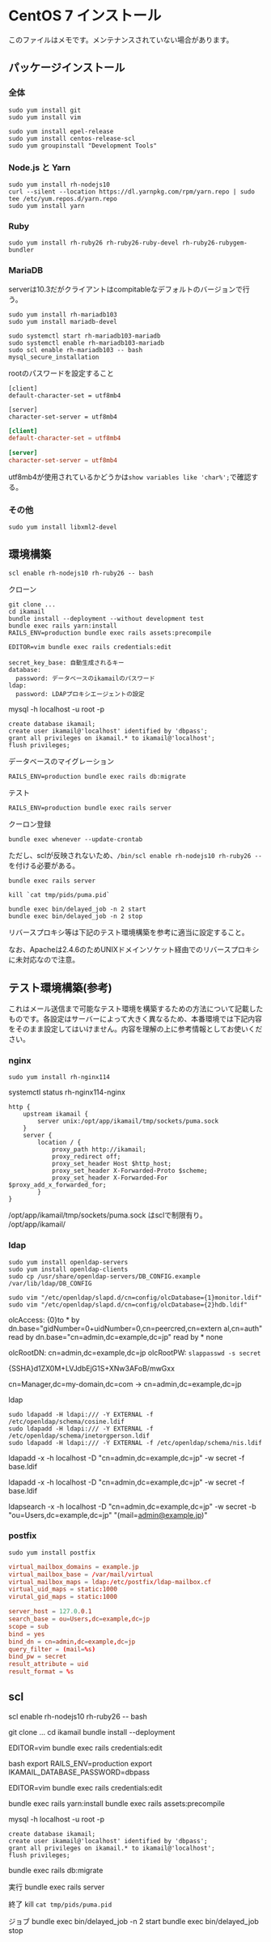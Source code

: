# CentOS 7 インストール

このファイルはメモです。メンテナンスされていない場合があります。

## パッケージインストール

### 全体

```
sudo yum install git
sudo yum install vim
```

```
sudo yum install epel-release
sudo yum install centos-release-scl
sudo yum groupinstall "Development Tools"
```

### Node.js と Yarn

```
sudo yum install rh-nodejs10
curl --silent --location https://dl.yarnpkg.com/rpm/yarn.repo | sudo tee /etc/yum.repos.d/yarn.repo
sudo yum install yarn
```

### Ruby

```
sudo yum install rh-ruby26 rh-ruby26-ruby-devel rh-ruby26-rubygem-bundler
```

### MariaDB

serverは10.3だがクライアントはcompitableなデフォルトのバージョンで行う。

```
sudo yum install rh-mariadb103
sudo yum install mariadb-devel
```

```
sudo systemctl start rh-mariadb103-mariadb
sudo systemctl enable rh-mariadb103-mariadb
sudo scl enable rh-mariadb103 -- bash
mysql_secure_installation
```

rootのパスワードを設定すること


```/etc/opt/rh/rh-mariadb103/my.cnf.d/
[client]
default-character-set = utf8mb4

[server]
character-set-server = utf8mb4
```

```/etc/my.cnf.d/defult.cnf
[client]
default-character-set = utf8mb4

[server]
character-set-server = utf8mb4
```

utf8mb4が使用されているかどうかは`show variables like 'char%';`で確認する。

### その他

```
sudo yum install libxml2-devel
```

## 環境構築

```
scl enable rh-nodejs10 rh-ruby26 -- bash
```

クローン

```
git clone ...
cd ikamail
bundle install --deployment --without development test
bundle exec rails yarn:install
RAILS_ENV=production bundle exec rails assets:precompile
```

```
EDITOR=vim bundle exec rails credentials:edit
```

```credentials
secret_key_base: 自動生成されるキー
database:
  password: データベースのikamailのパスワード
ldap:
  password: LDAPプロキシエージェントの設定
```

mysql -h localhost -u root -p
```
create database ikamail;
create user ikamail@'localhost' identified by 'dbpass';
grant all privileges on ikamail.* to ikamail@'localhost';
flush privileges;
```

データベースのマイグレーション

```
RAILS_ENV=production bundle exec rails db:migrate
```

テスト
```
RAILS_ENV=production bundle exec rails server
```

クーロン登録
```
bundle exec whenever --update-crontab
```

ただし、sclが反映されないため、`/bin/scl enable rh-nodejs10 rh-ruby26 -- `を付ける必要がある。

```実行
bundle exec rails server
```

```終了
kill `cat tmp/pids/puma.pid`
```

```ジョブ
bundle exec bin/delayed_job -n 2 start
bundle exec bin/delayed_job -n 2 stop
```

リバースプロキシ等は下記のテスト環境構築を参考に適当に設定すること。

なお、Apacheは2.4.6のためUNIXドメインソケット経由でのリバースプロキシに未対応なので注意。

## テスト環境構築(参考)

これはメール送信まで可能なテスト環境を構築するための方法について記載したものです。各設定はサーバーによって大きく異なるため、本番環境では下記内容をそのまま設定してはいけません。内容を理解の上に参考情報としてお使いください。

### nginx

```
sudo yum install rh-nginx114
```
systemctl status rh-nginx114-nginx

```
http {
    upstream ikamail {
        server unix:/opt/app/ikamail/tmp/sockets/puma.sock
    }
    server {
        location / {
            proxy_path http://ikamail;
            proxy_redirect off;
            proxy_set_header Host $http_host;
            proxy_set_header X-Forwarded-Proto $scheme;
            proxy_set_header X-Forwarded-For $proxy_add_x_forwarded_for;
        }
}
```

/opt/app/ikamail/tmp/sockets/puma.sock
はsclで制限有り。
/opt/app/ikamail/

### ldap

```
sudo yum install openldap-servers
sudo yum install openldap-clients
sudo cp /usr/share/openldap-servers/DB_CONFIG.example /var/lib/ldap/DB_CONFIG
```

```
sudo vim "/etc/openldap/slapd.d/cn=config/olcDatabase={1}monitor.ldif"
sudo vim "/etc/openldap/slapd.d/cn=config/olcDatabase={2}hdb.ldif"
```

olcAccess: {0}to * by dn.base="gidNumber=0+uidNumber=0,cn=peercred,cn=extern
 al,cn=auth" read by dn.base="cn=admin,dc=example,dc=jp" read by * none

olcRootDN: cn=admin,dc=example,dc=jp
olcRootPW: `slappasswd -s secret`


{SSHA}d1ZX0M+LVJdbEjG1S+XNw3AFoB/mwGxx

cn=Manager,dc=my-domain,dc=com -> cn=admin,dc=example,dc=jp

ldap

```
sudo ldapadd -H ldapi:/// -Y EXTERNAL -f /etc/openldap/schema/cosine.ldif
sudo ldapadd -H ldapi:/// -Y EXTERNAL -f /etc/openldap/schema/inetorgperson.ldif
sudo ldapadd -H ldapi:/// -Y EXTERNAL -f /etc/openldap/schema/nis.ldif
```


ldapadd -x -h localhost -D "cn=admin,dc=example,dc=jp" -w secret -f base.ldif

ldapadd -x -h localhost -D "cn=admin,dc=example,dc=jp" -w secret -f base.ldif

 ldapsearch -x -h localhost -D "cn=admin,dc=example,dc=jp" -w secret -b "ou=Users,dc=example,dc=jp" "(mail=admin@example.jp)"

### postfix

```
sudo yum install postfix
```

```main.cf
virtual_mailbox_domains = example.jp
virtual_mailbox_base = /var/mail/virtual
virtual_mailbox_maps = ldap:/etc/postfix/ldap-mailbox.cf
virtual_uid_maps = static:1000
virutal_gid_maps = static:1000
```


```ldap-mailbox.cf
server_host = 127.0.0.1
search_base = ou=Users,dc=example,dc=jp
scope = sub
bind = yes
bind_dn = cn=admin,dc=example,dc=jp
query_filter = (mail=%s)
bind_pw = secret
result_attribute = uid
result_format = %s
```

## scl

scl enable rh-nodejs10 rh-ruby26 -- bash

git clone ...
cd ikamail
bundle install --deployment

EDITOR=vim bundle exec rails credentials:edit

bash
export RAILS_ENV=production
export IKAMAIL_DATABASE_PASSWORD=dbpass

EDITOR=vim bundle exec rails credentials:edit


bundle exec rails yarn:install
bundle exec rails assets:precompile

mysql -h localhost -u root -p
```
create database ikamail;
create user ikamail@'localhost' identified by 'dbpass';
grant all privileges on ikamail.* to ikamail@'localhost';
flush privileges;
```

bundle exec rails db:migrate

実行
bundle exec rails server

終了
kill `cat tmp/pids/puma.pid`

ジョブ
bundle exec bin/delayed_job -n 2 start
bundle exec bin/delayed_job stop
